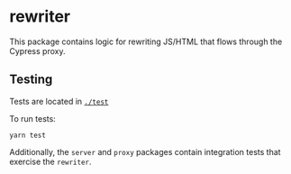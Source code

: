 # rewriter

This package contains logic for rewriting JS/HTML that flows through the Cypress proxy.

## Testing

Tests are located in [`./test`](./test)

To run tests:

```shell
yarn test
```

Additionally, the `server` and `proxy` packages contain integration tests that exercise the `rewriter`.

